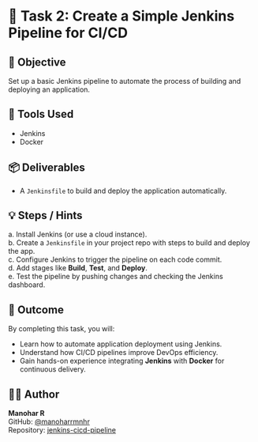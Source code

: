 # 🚀 Task 2: Create a Simple Jenkins Pipeline for CI/CD

## 🎯 Objective
Set up a basic Jenkins pipeline to automate the process of building and deploying an application.

## 🧰 Tools Used
- Jenkins  
- Docker  

## 📦 Deliverables
- A `Jenkinsfile` to build and deploy the application automatically.

## 💡 Steps / Hints
a. Install Jenkins (or use a cloud instance).  
b. Create a `Jenkinsfile` in your project repo with steps to build and deploy the app.  
c. Configure Jenkins to trigger the pipeline on each code commit.  
d. Add stages like **Build**, **Test**, and **Deploy**.  
e. Test the pipeline by pushing changes and checking the Jenkins dashboard.

## 🧠 Outcome
By completing this task, you will:
- Learn how to automate application deployment using Jenkins.  
- Understand how CI/CD pipelines improve DevOps efficiency.  
- Gain hands-on experience integrating **Jenkins** with **Docker** for continuous delivery.

## 👨‍💻 Author
**Manohar R**  
GitHub: [@manoharrmnhr](https://github.com/manoharrmnhr)  
Repository: [jenkins-cicd-pipeline](https://github.com/manoharrmnhr/jenkins-cicd-pipeline)

